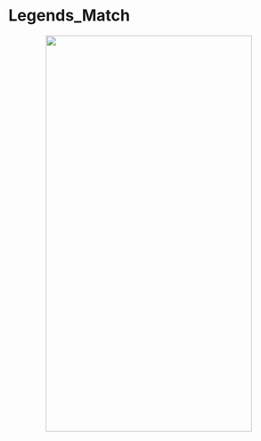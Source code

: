 # Legends_Match
<center>
  <img src="https://i.imgur.com/imLnd4l.png" width="370" height="710">
</center>
